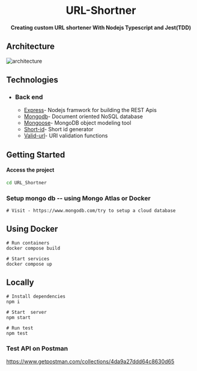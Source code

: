 <h1 align="center">
  URL-Shortner
</h1>

<h4 align="center">Creating custom URL shortener With Nodejs Typescript and Jest(TDD) </h4>

## Architecture

<img src="sketch/architecture.png" alt="architecture" />

## Technologies

- ### Back end

  - [Express](https://expressjs.com/)- Nodejs framwork for building the REST Apis
  - [Mongodb](http://mongodb.com/)- Document oriented NoSQL database
  - [Mongoose](https://http://mongoosejs.com)- MongoDB object modeling tool
  - [Short-id](https://github.com/dylang/shortid)- Short id generator
  - [Valid-url](https://github.com/ogt/valid-url)- URI validation functions



## Getting Started

#### Access the project

```sh
cd URL_Shortner

```

### Setup mongo db -- using Mongo Atlas or Docker

```
# Visit - https://www.mongodb.com/try to setup a cloud database

```

## Using Docker 

```
# Run containers
docker compose build

# Start services
docker compose up
```


## Locally 
```
# Install dependencies
npm i

# Start  server
npm start

# Run test
npm test

```

### Test API on Postman

https://www.getpostman.com/collections/4da9a27ddd64c8630d65

